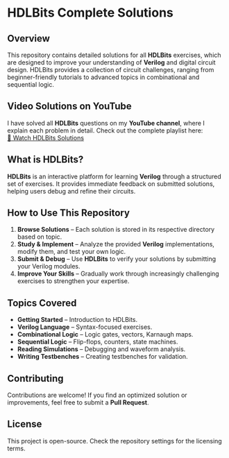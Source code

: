 # HDLBits Complete Solutions

## Overview
This repository contains detailed solutions for all **HDLBits** exercises, which are designed to improve your understanding of **Verilog** and digital circuit design. HDLBits provides a collection of circuit challenges, ranging from beginner-friendly tutorials to advanced topics in combinational and sequential logic.

## Video Solutions on YouTube
I have solved all **HDLBits** questions on my **YouTube channel**, where I explain each problem in detail. Check out the complete playlist here:  
[🔗 Watch HDLBits Solutions]([https://www.youtube.com/shorts/yR2mkO667YQ](https://youtube.com/playlist?list=PL4Nqve0IntZTr46KOmc3-zlAIldZfNGxz&si=4wZTFPmPOqyUKo4n))

## What is HDLBits?
**HDLBits** is an interactive platform for learning **Verilog** through a structured set of exercises. It provides immediate feedback on submitted solutions, helping users debug and refine their circuits.

## How to Use This Repository
1. **Browse Solutions** – Each solution is stored in its respective directory based on topic.
2. **Study & Implement** – Analyze the provided **Verilog** implementations, modify them, and test your own logic.
3. **Submit & Debug** – Use **HDLBits** to verify your solutions by submitting your Verilog modules.
4. **Improve Your Skills** – Gradually work through increasingly challenging exercises to strengthen your expertise.

## Topics Covered
- **Getting Started** – Introduction to HDLBits.
- **Verilog Language** – Syntax-focused exercises.
- **Combinational Logic** – Logic gates, vectors, Karnaugh maps.
- **Sequential Logic** – Flip-flops, counters, state machines.
- **Reading Simulations** – Debugging and waveform analysis.
- **Writing Testbenches** – Creating testbenches for validation.

## Contributing
Contributions are welcome! If you find an optimized solution or improvements, feel free to submit a **Pull Request**.

## License
This project is open-source. Check the repository settings for the licensing terms.
